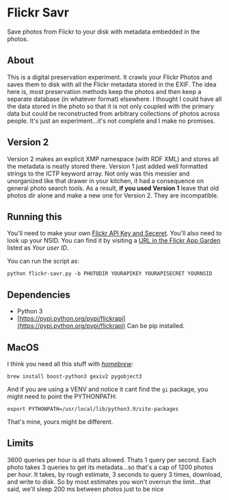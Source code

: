 # Flickr Savr

Save photos from Flickr to your disk with metadata embedded in the
photos.

## About

This is a digital preservation experiment.  It crawls your Flickr
Photos and saves them to disk with all the Flickr metadata stored in
the EXIF.  The idea here is, most preservation methods keep the photos
and then keep a separate database (in whatever format) elsewhere.  I
thought I could have all the data stored in the photo so that it is
not only coupled with the primary data but could be reconstructed from
arbitrary collections of photos across people.  It's just an
experiment...it's not complete and I make no promises.

## Version 2 

Version 2 makes an explicit XMP namespace (with RDF XML) and stores
all the metadata is neatly stored there. Version 1 just added well
formatted strings to the ICTP keyword array. Not only was this messier
and unorganized like that drawer in your kitchen, it had a consequence
on general photo search tools.  As a result, **if you used Version 1**
leave that old photos dir alone and make a new one for Version 2.
They are incompatible.

## Running this

You'll need to make your own [Flickr API Key and
Seceret](https://www.flickr.com/services/apps/by/ayman).  You'll also
need to look up your NSID.  You can find it by visiting a [URL in the
Flickr App
Garden](https://www.flickr.com/services/api/explore/flickr.profile.getProfile)
listed as *Your user ID*.

You can run the script as:
```
python flickr-savr.py -b PHOTODIR YOURAPIKEY YOURAPISECRET YOURNSID
```

## Dependencies

* Python 3
* [https://pypi.python.org/pypi/flickrapi](https://pypi.python.org/pypi/flickrapi)
  Can be pip installed.

## MacOS

I think you need all this stuff with [*homebrew*](https://brew.sh):

```
brew install boost-python3 gexiv2 pygobject3
```

And if you are using a VENV and notice it cant find the `gi` package, you might need to point the PYTHONPATH:

```
export PYTHONPATH=/usr/local/lib/python3.9/site-packages
```

That's mine, yours might be different.

## Limits

3600 queries per hour is all thats allowed. Thats 1 query per
second. Each photo takes 3 queries to get its metadata...so
that's a cap of 1200 photos per hour.  It takes, by rough
estimate, 3 seconds to query 3 times, download, and write to disk.
So by most estimates you won't overrun the limit...that said,
we'll sleep 200 ms between photos just to be nice
